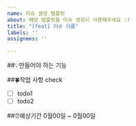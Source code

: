 ```yaml
---
name: 이슈 생성 템플릿
about: 해당 템플릿을 이슈 생성시 사용해주세요 :)
title: "[feat] 이슈 이름"
labels: ''
assignees: ''

---
```


##💡만들어야 하는 기능

##🍀작업 사항 check
- [ ] todo1
- [ ] todo2

##⏰예상기간
0월00일 ~ 0월00일
